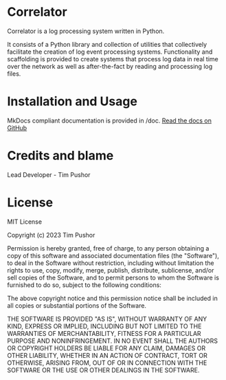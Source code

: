 # Correlator

Correlator is a log processing system written in Python. 

It consists of a Python library and collection of utilities that collectively facilitate the creation of log event
processing systems. Functionality and scaffolding is provided to create systems that process log data in real time over
the network as well as after-the-fact by reading and processing log files.

# Installation and Usage

MkDocs compliant documentation is provided in /doc.
[Read the docs on GitHub](https://timmy-bbb.github.io/Correlator/)

# Credits and blame

Lead Developer - Tim Pushor

# License

MIT License

Copyright (c) 2023 Tim Pushor

Permission is hereby granted, free of charge, to any person obtaining a copy
of this software and associated documentation files (the "Software"), to deal
in the Software without restriction, including without limitation the rights
to use, copy, modify, merge, publish, distribute, sublicense, and/or sell
copies of the Software, and to permit persons to whom the Software is
furnished to do so, subject to the following conditions:

The above copyright notice and this permission notice shall be included in all
copies or substantial portions of the Software.

THE SOFTWARE IS PROVIDED "AS IS", WITHOUT WARRANTY OF ANY KIND, EXPRESS OR
IMPLIED, INCLUDING BUT NOT LIMITED TO THE WARRANTIES OF MERCHANTABILITY,
FITNESS FOR A PARTICULAR PURPOSE AND NONINFRINGEMENT. IN NO EVENT SHALL THE
AUTHORS OR COPYRIGHT HOLDERS BE LIABLE FOR ANY CLAIM, DAMAGES OR OTHER
LIABILITY, WHETHER IN AN ACTION OF CONTRACT, TORT OR OTHERWISE, ARISING FROM,
OUT OF OR IN CONNECTION WITH THE SOFTWARE OR THE USE OR OTHER DEALINGS IN THE
SOFTWARE.
